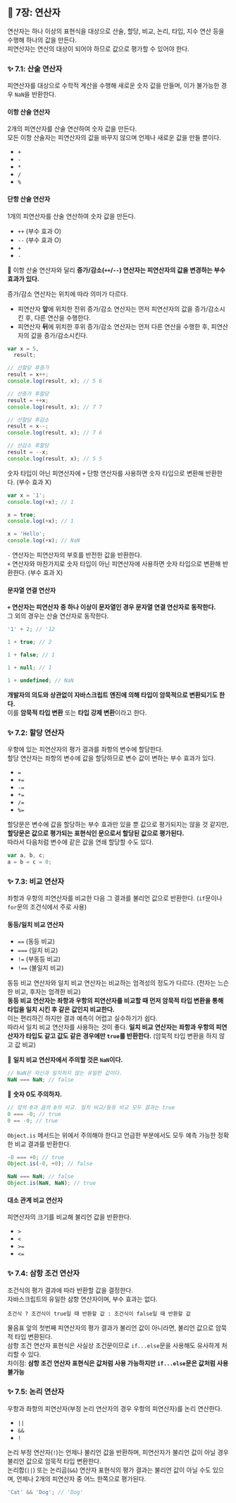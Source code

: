 ## 📔 7장: 연산자

연산자는 하나 이상의 표현식을 대상으로 산술, 할당, 비교, 논리, 타입, 지수 연산 등을 수행해 하나의 값을 만든다.  
피연산자는 연산의 대상이 되어야 하므로 값으로 평가할 수 있어야 한다.

### ✨ 7.1: 산술 연산자

피연산자를 대상으로 수학적 계산을 수행해 새로운 숫자 값을 만들며, 이가 불가능한 경우 `NaN`을 반환한다.

#### 이항 산술 연산자

2개의 피연산자를 산술 연산하여 숫자 값을 만든다.  
모든 이항 산술자는 피연산자의 값을 바꾸지 않으며 언제나 새로운 값을 만들 뿐이다.

- `+`
- `-`
- `*`
- `/`
- `%`

#### 단항 산술 연산자

1개의 피연산자를 산술 연산하여 숫자 값을 만든다.

- `++` (부수 효과 O)
- `--` (부수 효과 O)
- `+`
- `-`

🚨 이항 산술 연산자와 달리 **증가/감소(`++`/`--`) 연산자는 피연산자의 값을 변경하는 부수 효과가 있다.**

증가/감소 연산자는 위치에 따라 의미가 다르다.

- 피연산자 **앞**에 위치한 전위 증가/감소 연산자는 먼저 피연산자의 값을 증가/감소시킨 후, 다른 연산을 수행한다.
- 피연산자 **뒤**에 위치한 후위 증가/감소 연산자는 먼저 다른 연산을 수행한 후, 피연산자의 값을 증가/감소시킨다.

```javascript
var x = 5,
  result;

// 선할당 후증가
result = x++;
console.log(result, x); // 5 6

// 선증가 후할당
result = ++x;
console.log(result, x); // 7 7

// 선할당 후감소
result = x--;
console.log(result, x); // 7 6

// 선감소 후할당
result = --x;
console.log(result, x); // 5 5
```

숫자 타입이 아닌 피연산자에 `+` 단항 연산자를 사용하면 숫자 타입으로 변환해 반환한다. (부수 효과 X)

```javascript
var x = '1';
console.log(+x); // 1

x = true;
console.log(+x); // 1

x = 'Hello';
console.log(+x); // NaN
```

`-` 연산자는 피연산자의 부호를 반전한 값을 반환한다.  
`+` 연산자와 마찬가지로 숫자 타입이 아닌 피연산자에 사용하면 숫자 타입으로 변환해 반환한다. (부수 효과 X)

#### 문자열 연결 연산자

**`+` 연산자는 피연산자 중 하나 이상이 문자열인 경우 문자열 연결 연산자로 동작한다.**  
그 외의 경우는 산술 연산자로 동작한다.

```javascript
'1' + 2; // '12

1 + true; // 2

1 + false; // 1

1 + null; // 1

1 + undefined; // NaN
```

**개발자의 의도와 상관없이 자바스크립트 엔진에 의해 타입이 암묵적으로 변환되기도 한다.**  
이를 **암묵적 타입 변환** 또는 **타입 강제 변환**이라고 한다.

### ✨ 7.2: 할당 연산자

우항에 있는 피연산자의 평가 결과를 좌항의 변수에 할당한다.  
할당 연산자는 좌항의 변수에 값을 할당하므로 변수 값이 변하는 부수 효과가 있다.

- `=`
- `+=`
- `-=`
- `*=`
- `/=`
- `%=`

할당문은 변수에 값을 할당하는 부수 효과만 있을 뿐 값으로 평가되지는 않을 것 같지만, **할당문은 값으로 평가되는 표현식인 문으로서 할당된 값으로 평가된다.**  
따라서 다음처럼 변수에 같은 값을 연쇄 할당할 수도 있다.

```javascript
var a, b, c;
a = b = c = 0;
```

### ✨ 7.3: 비교 연산자

좌항과 우항의 피연산자를 비교한 다음 그 결과를 불리언 값으로 반환한다. (`if`문이나 `for`문의 조건식에서 주로 사용)

#### 동등/일치 비교 연산자

- `==` (동등 비교)
- `===` (일치 비교)
- `!=` (부동등 비교)
- `!==` (불일치 비교)

동등 비교 연산자와 일치 비교 연산자는 비교하는 엄격성의 정도가 다르다. (전자는 느슨한 비교, 후자는 엄격한 비교)  
**동등 비교 연산자는 좌항과 우항의 피연산자를 비교할 때 먼저 암묵적 타입 변환을 통해 타입을 일치 시킨 후 같은 값인지 비교한다.**  
이는 편리하긴 하지만 결과 예측이 어렵고 실수하기가 쉽다.  
따라서 일치 비교 연산자를 사용하는 것이 좋다.
**일치 비교 연산자는 좌항과 우항의 피연산자가 타입도 같고 값도 같은 경우에만 `true`를 반환한다.** (암묵적 타입 변환을 하지 않고 값 비교)

🚨 **일치 비교 연산자에서 주의할 것은 `NaN`이다.**

```javascript
// NaN은 자신과 일치하지 않는 유일한 값이다.
NaN === NaN; // false
```

🚨 **숫자 0도 주의하자.**

```javascript
// 양의 0과 음의 0의 비교. 일치 비교/동등 비교 모두 결과는 true
0 === -0; // true
0 == -0; // true
```

`Object.is` 메서드는 위에서 주의해야 한다고 언급한 부분에서도 모두 예측 가능한 정확한 비교 결과를 반환한다.

```javascript
-0 === +0; // true
Object.is(-0, +0); // false

NaN === NaN; // false
Object.is(NaN, NaN); // true
```

#### 대소 관계 비교 연산자

피연산자의 크기를 비교해 불리언 값을 반환한다.

- `>`
- `<`
- `>=`
- `<=`

### ✨ 7.4: 삼항 조건 연산자

조건식의 평가 결과에 따라 반환할 값을 결정한다.  
자바스크립트의 유일한 삼항 연산자이며, 부수 효과는 없다.

`조건식 ? 조건식이 true일 때 반환할 값 : 조건식이 false일 때 반환할 값`

물음표 앞의 첫번째 피연산자의 평가 결과가 불리언 값이 아니라면, 불리언 값으로 암묵적 타입 변환된다.  
삼항 조건 연산자 표현식은 사실상 조건문이므로 `if...else`문을 사용해도 유사하게 처리할 수 있다.  
차이점: **삼항 조건 연산자 표현식은 값처럼 사용 가능하지만 `if...else`문은 값처럼 사용 불가능**

### ✨ 7.5: 논리 연산자

우항과 좌항의 피연산자(부정 논리 연산자의 경우 우항의 피연산자)를 논리 연산한다.

- `||`
- `&&`
- `!`

논리 부정 연산자(`!`)는 언제나 불리언 값을 반환하며, 피연산자가 불리언 값이 아닐 경우 불리언 값으로 암묵적 타입 변환한다.  
논리합(`||`) 또는 논리곱(`&&`) 연산자 표현식의 평가 결과는 불리언 값이 아닐 수도 있으며, 언제나 2개의 피연산자 중 어느 한쪽으로 평가된다.

```javascript
'Cat' && 'Dog'; // 'Dog'
```
